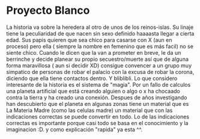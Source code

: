 # Proyecto Blanco

La historia va sobre la heredera al otro de unos de los reinos-islas. Su linaje tiene la peculiaridad de que nacen sin sexo definido haaaasta llegar a cierta edad. Sus papis quieren que sea chico para casarse con X (aun en proceso) pero ella ( siempre la nombre en femenino que es más facil) no se siente chico. Cuando le dicen que la van a prometer en breve, le da un berrinche y decide planear su propio secuestro/muerte así que de alguna forma maravillosa ( aun si decidir XD) consigue convencer a un grupo muy simpatico de personas de robar el palacio con la excusa de robar la corona, diciendo que ella tiene contactos dentro. Y bliblibli.
Lo que considero interesante de la historia es el sistema de "magia".  Por un fallo de calculos una planeta artificial que está creando alguien o algo o x ha chocaado contra la tierra y ha creado una conexión. Despues de años investigando han descubierto que el planeta en algunas zonas tiene un material que es La Materia Madre (como las celulas madre) un material que con las indicaciones correctas se puede convertir en todo. Lo de las indicaciones correctas es importante porque casi todo se basa en el conocimiento y la imaginacion :D. y como explicación "rapida" ya esta ^^.
